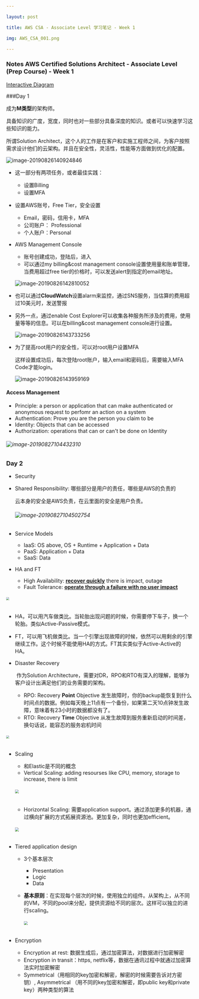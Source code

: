 ```yaml
---

layout: post

title: AWS CSA - Associate Level 学习笔记 - Week 1

img: AWS_CSA_001.png

---
```


### Notes AWS Certified Solutions Architect - Associate Level (Prep Course) - Week 1



[Interactive Diagram](https://interactive.linuxacademy.com/diagrams/AWSSolutionsArchitectPreview.html)

###Day 1

成为**M类型**的架构师。

具备知识的广度，宽度，同时也对一些部分具备深度的知识。或者可以快速学习这些知识的能力。

所谓Solution Architect，这个人的工作是在客户和实施工程师之间，为客户按照需求设计他们的云架构。并且在安全性，灵活性，性能等方面做到优化的配置。



![image-20190826140924846](../img/image-20190826140924846.png)



- 这一部分有两项任务，或者最佳实践：
  * 设置Billing
  * 设置MFA

- 设置AWS账号，Free Tier，安全设置

  - Email，密码，信用卡，MFA
  - 公司账户： Professional
  - 个人账户：Personal

- AWS Management Console

  - 账号创建成功，登陆后，进入
  - 可以通过my billing&cost management console设置使用量和账单管理，当费用超过free tier的价格时，可以发送alert到指定的email地址。

  

  ![image-20190826142810052](../img/image-20190826142810052.png)

  

- 也可以通过**CloudWatch**设置alarm来监控，通过SNS服务，当估算的费用超过10美元时，发送警报

- 另外一点，通过enable Cost Explorer可以收集各种服务所涉及的费用，使用量等等的信息。可以在billing&cost management console进行设置。

  ![image-20190826143733256](../img/image-20190826143733256.png)

- 为了提高root用户的安全性，可以对root用户设置MFA

  这样设置成功后，每次登陆root账户，输入email和密码后，需要输入MFA Code才能login。

  

  ![image-20190826143959169](../img/image-20190826143959169.png)



#### Access Management

- Principle: a person or application that can make authenticated or anonymous request to perfomr an action on a system
- Authentication: Prove you are the person you claim to be
- Identity: Objects that can be accessed
- Authorization: operations that can or can't be done on Identity

###### ![image-20190827104432310](../img/image-20190827104432310.png)

### Day 2

- Security

- Shared Responsibility: 哪些部分是用户的责任，哪些是AWS的负责的

  云本身的安全是AWS负责，在云里面的安全是用户负责。

  ###### ![image-20190827104502754](../img/image-20190827104502754.png)



- Service Models
  - IaaS: OS above, OS + Runtime + Application + Data
  - PaaS: Application + Data
  - SaaS: Data
- HA and FT
  - High Availability: <u>**recover quickly**</u> there is impact, outage
  - Fault Tolerance: **<u>operate through a failure with no user impact</u>**

###### <img src="../img/image-20190827110419542.png" style="zoom:50%" />

- HA，可以用汽车做类比。当轮胎出现问题的时候，你需要停下车子，换一个轮胎。类似Active-Passive模式。
- FT，可以用飞机做类比。当一个引擎出现故障的时候，依然可以用剩余的引擎继续工作。这个时候不能使用HA的方式。FT其实类似于Active-Active的HA。

- Disaster Recovery

  ​	作为Solution Architecture，需要对DR，RPO和RTO有深入的理解，能够为客户设计出满足他们的业务需要的架构。

  - RPO: Recovery **Point** Objective 发生故障时，你的backup能恢复到什么时间点的数据。例如每天晚上11点有一个备份，如果第二天10点钟发生故障，意味着有23小时的数据都没有了。
  - RTO: Recovery **Time** Objective 从发生故障到服务重新启动的时间差，换句话说，能容忍的服务宕机时间

###### <img src="../img/image-20190827112130121.png" style="zoom:50%" />



- Scaling

  - 和Elastic是不同的概念
  - Vertical Scaling: adding resourses like CPU, memory, storage to increase, there is limit

  ###### <img src="../img/image-20190827151617454.png" style="zoom:65%" />

  

  - Horizontal Scaling: 需要application support。通过添加更多的机器，通过横向扩展的方式拓展资源池。更加复杂，同时也更加efficient。

  ###### <img src="../img/image-20190827151920045.png" style="zoom:65%" />

- Tiered application design

  - 3个基本层次

    - Presentation
    - Logic
    - Data

  - **基本原则**：在实现每个层次的时候，使用独立的组件。从架构上，从不同的VM，不同的pool来分配，提供资源给不同的层次。这样可以独立的进行scaling。

    

    ###### <img src="../img/image-20190827154324030.png" style="zoom:65%" />



- Encryption

  - Encryption at rest: 数据生成后，通过加密算法，对数据进行加密解密
  - Encryption in transit：https, netflix等，数据在通讯过程中就通过加密算法实时加密解密
  - Symmetrical（用相同的key加密和解密，解密的时候需要告诉对方密钥）, Asymmetrical （用不同的key加密和解密，即public key和private key）两种类型的算法

  